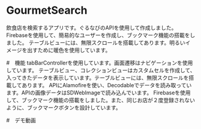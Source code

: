 # GourmetSearch

飲食店を検索するアプリです。ぐるなびのAPIを使用して作成しました。Firebaseを使用して、簡易的なユーザーを作成し、ブックマーク機能の搭載をしました。
テーブルビューには、無限スクロールを搭載してあります。明るいイメージを出すために暖色を使用しています。

#　機能
tabBarControllerを使用しています。画面遷移はナビゲーションを使用しています。
テーブルビュー、コレクションビューはカスタムセルを作成して、入ってきたデータを表示しています。テーブルビューには、無限スクロールを搭載してあります。
APIにAlamofireを使い、Decodableでデータを読み取っています。APIの画像データはSDWebImageで読み込んでいます。
Firebaseを使用して、ブックマーク機能の搭載をしました。また、同じお店が２度登録されないように、ブックマークボタンを設計しています。

#　デモ動画

